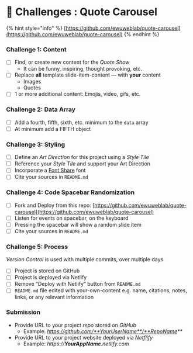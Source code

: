# 💯 Challenges : Quote Carousel

{% hint style="info" %}
[https://github.com/ewuweblab/quote-carousel](https://github.com/ewuweblab/quote-carousel)
{% endhint %}

### Challenge 1: Content

* [ ] Find, or create new content for the _Quote Show_
  * It can be funny, inspiring, thought provoking, etc.
* [ ] Replace **all** template slide-item-content — with **your** content
  * Images
  * Quotes
* [ ] 1 or more additional content: Emojis, video, gifs, etc.&#x20;

### Challenge 2: Data Array

* [ ] Add a fourth, fifth, sixth, etc. minimum to the `data` array
* [ ] At minimum add a FIFTH object

### Challenge 3: Styling

* [ ] Define an _Art Direction_ for this project using a _Style Tile_
* [ ] Reference your _Style Tile_ and support your Art Direction
* [ ] Incorporate a [Font Share](https://www.fontshare.com/) font
* [ ] Cite your sources in `README.md`

### Challenge 4: Code Spacebar Randomization

* [ ] Fork and Deploy from this repo: [https://github.com/ewuweblab/quote-carousel](https://github.com/ewuweblab/quote-carousel)
* [ ] Listen for events on spacebar, on the keyboard
* [ ] Pressing the spacebar will show a random slide item
* [ ] Cite your sources in `README.md`

### Challenge 5: Process

_Version Control_ is used with multiple commits, over multiple days

* [ ] Project is stored on GitHub
* [ ] Project is deployed via Netlify
* [ ] Remove “Deploy with Netlify” button from `README.md`
* [ ] `README.md` file edited with your-own-content e.g. name, citations, notes, links, or any relevant information

### Submission

* Provide URL to your project _repo_ stored on _GitHub_
  * Example: _https://github.com/**YourUserName**/**RepoName**_
* Provide URL to your project website deployed via _Netflify_
  * Example: _https://**YourAppName**.netlify.com_
